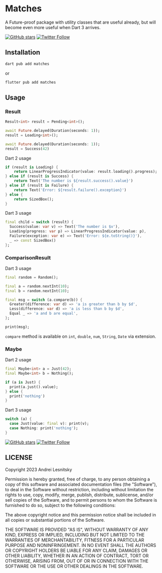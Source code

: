 # Matches

A Future-proof package with utility classes that are useful already,
but will become even more useful when Dart 3 arrives.

[![GitHub stars](https://img.shields.io/github/stars/lesnitsky/matches.svg?style=social&hash=20230321)](https://github.com/lesnitsky/matches)
[![Twitter Follow](https://img.shields.io/twitter/follow/lesnitsky_dev.svg?label=Follow%20me&style=social)](https://twitter.com/intent/follow?user_id=2615671640)

## Installation

```sh
dart pub add matches
```

or

```sh
flutter pub add matches
```

## Usage

### Result

```dart
Result<int> result = Pending<int>();

await Future.delayed(Duration(seconds: 1));
result = Loading<int>();

await Future.delayed(Duration(seconds: 1));
result = Success(42)
```

Dart 2 usage

```dart
if (result is Loading) {
    return LinearProgressIndicator(value: result.loading().progress);
} else if (result is Success) {
    return Text('The number is ${result.success().value}')
} else if (result is Failure) {
    return Text('Error: ${result.failure().exception}')
} else {
    return SizedBox();
}
```

Dart 3 usage

```dart
final child = switch (result) {
  Success(value: var v) => Text('The number is $v'),
  Loading(progress: var p) => LinearProgressIndicator(value: p),
  Failure(exception: var e) => Text('Error: ${e.toString()}'),
  _ => const SizedBox()
};

```

### ComparisonResult

Dart 3 usage

```dart
final random = Random();

final a = random.nextInt(10);
final b = random.nextInt(10);

final msg = switch (a.compare(b)) {
  Greater(difference: var d) => 'a is greater than b by $d',
  Less(difference: var d) => 'a is less than b by $d',
  Equal _ => 'a and b are equal',
};

print(msg);
```

`compare` method is available on `int`, `double`, `num`, `String`, `Date` via extension.

### Maybe

Dart 2 usage

```dart
final Maybe<int> a = Just(42);
final Maybe<int> b = Nothing();

if (a is Just) {
  print(a.just().value);
} else {
  print('nothing')
}
```

Dart 3 usage

```dart
switch (a) {
  case Just(value: final v): print(v);
  case Nothing: print('nothing');
}
```

[![GitHub stars](https://img.shields.io/github/stars/lesnitsky/matches.svg?style=social&hash=20230321)](https://github.com/lesnitsky/matches)
[![Twitter Follow](https://img.shields.io/twitter/follow/lesnitsky_dev.svg?label=Follow%20me&style=social)](https://twitter.com/lesnitsky_dev)

## LICENSE

Copyright 2023 Andrei Lesnitsky

Permission is hereby granted, free of charge, to any person obtaining a copy of this software and associated documentation files (the "Software"), to deal in the Software without restriction, including without limitation the rights to use, copy, modify, merge, publish, distribute, sublicense, and/or sell copies of the Software, and to permit persons to whom the Software is furnished to do so, subject to the following conditions:

The above copyright notice and this permission notice shall be included in all copies or substantial portions of the Software.

THE SOFTWARE IS PROVIDED "AS IS", WITHOUT WARRANTY OF ANY KIND, EXPRESS OR IMPLIED, INCLUDING BUT NOT LIMITED TO THE WARRANTIES OF MERCHANTABILITY, FITNESS FOR A PARTICULAR PURPOSE AND NONINFRINGEMENT. IN NO EVENT SHALL THE AUTHORS OR COPYRIGHT HOLDERS BE LIABLE FOR ANY CLAIM, DAMAGES OR OTHER LIABILITY, WHETHER IN AN ACTION OF CONTRACT, TORT OR OTHERWISE, ARISING FROM, OUT OF OR IN CONNECTION WITH THE SOFTWARE OR THE USE OR OTHER DEALINGS IN THE SOFTWARE.
